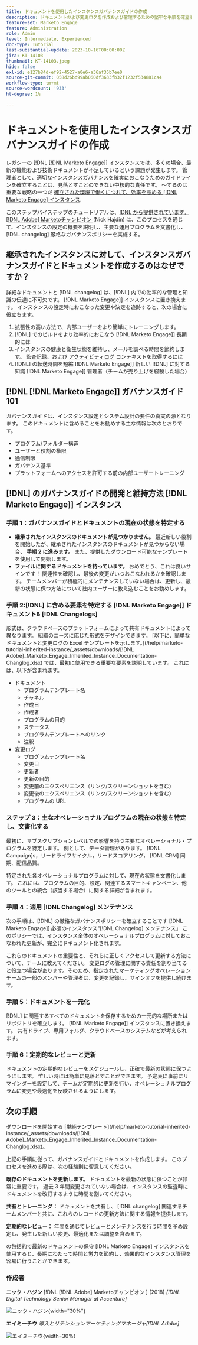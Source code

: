 ```yaml
---
title: ドキュメントを使用したインスタンスガバナンスガイドの作成
description: ドキュメントおよび変更ログを作成および管理するための堅牢な手順を確立する方法を説明します。 [!DNL Marketo Engage] インスタンス。 これにより、チームの知識共有にかかる時間を節約できるだけでなく、インスタンスの正常性と効率性を高めることができます。
feature-set: Marketo Engage
feature: Administration
role: Admin
level: Intermediate, Experienced
doc-type: Tutorial
last-substantial-update: 2023-10-16T00:00:00Z
jira: KT-14103
thumbnail: KT-14103.jpeg
hide: false
exl-id: e127b84d-ef92-4527-a0e6-a36af35b7ee0
source-git-commit: 058d26bd99ab060df3633fb32f1232f534881ca4
workflow-type: tm+mt
source-wordcount: '933'
ht-degree: 1%

---
```


# ドキュメントを使用したインスタンスガバナンスガイドの作成

レガシーの [!DNL [!DNL Marketo Engage]] インスタンスでは、多くの場合、最新の機能および技術ドキュメントが不足しているという課題が発生します。 管理者として、適切なインスタンスガバナンスを確実におこなうためのガイドラインを確立することは、見落とすことのできない中核的な責任です。 ～するのは重要な戦略の一つだ [確立された環境で働くにつれて、効率を高める [!DNL Marketo Engage] インスタンス](https://nation.marketo.com/t5/champion-program-blogs/3-tips-to-increase-your-efficiency-in-an-inherited-instance/ba-p/247582).

このステップバイステップのチュートリアルは、[!DNL から提供されています。 [!DNL Adobe] Marketoチャンピオン ](2018)(Nick Hajdin) は、このプロセスを通じて、インスタンスの設定の概要を説明し、主要な運用プログラムを文書化し、 [!DNL changelog] 厳格なガバナンスポリシーを実施する。

## 継承されたインスタンスに対して、インスタンスガバナンスガイドとドキュメントを作成するのはなぜですか？

詳細なドキュメントと [!DNL changelog] は、[!DNL] 内での効率的な管理と知識の伝達に不可欠です。 [!DNL Marketo Engage]] インスタンスに置き換えます。 インスタンスの設定時におこなった変更や決定を追跡すると、次の場合に役立ちます。

1. 拡張性の高い方法で、内部ユーザーをより簡単にトレーニングします。
2. [!DNL] でのビルドをより効率的におこなう [!DNL Marketo Engage]] 長期的には
3. インスタンスの健康と衛生状態を維持し、メールを調べる時間を節約します。 [監査記録](https://experienceleague.adobe.com/docs/marketo/using/product-docs/administration/audit-trail/audit-trail-overview.html)、および [アクティビティログ](https://experienceleague.adobe.com/docs/marketo/using/product-docs/core-marketo-concepts/smart-lists-and-static-lists/managing-people-in-smart-lists/locate-the-activity-log-for-a-person.html) コンテキストを取得するには
4. [!DNL] の転送時間を短縮 [!DNL Marketo Engage]] 新しい [!DNL] に対する知識 [!DNL Marketo Engage]] 管理者（チームが売り上げを経験した場合）

## [!DNL [!DNL Marketo Engage]] ガバナンスガイド 101

ガバナンスガイドは、インスタンス設定とシステム設計の要件の真実の源となります。 このドキュメントに含めることをお勧めする主な情報は次のとおりです。

* プログラム/フォルダー構造
* ユーザーと役割の権限
* 通信制限
* ガバナンス基準
* プラットフォームへのアクセスを許可する前の内部ユーザートレーニング

## [!DNL] のガバナンスガイドの開発と維持方法 [!DNL Marketo Engage]] インスタンス

### 手順 1：ガバナンスガイドとドキュメントの現在の状態を特定する

* **継承されたインスタンスのドキュメントが見つかりません。** 最近新しい役割を開始したが、継承されたインスタンスのドキュメントが見つからない場合、 **手順 2 に進みます。** また、提供したダウンロード可能なテンプレートを使用して開始します。
* **ファイルに関するドキュメントを持っています。** おめでとう、これは良いサインです！ 関連性を確認し、最後の変更がいつおこなわれるかを確認します。 チームメンバーが積極的にメンテナンスしていない場合は、更新し、最新の状態に保つ方法について社内ユーザーに教え込むことをお勧めします。

### 手順 2:[!DNL] に含める要素を特定する [!DNL Marketo Engage]] ドキュメント&amp; [!DNL Changelogs]

形式は、クラウドベースのプラットフォームによって共有ドキュメントによって異なります。 組織のニーズに応じた形式をデザインできます。 [以下に、簡単なドキュメントと変更ログの Excel テンプレートを示します。](/help/marketo-tutorial-inherited-instance/_assets/downloads/[!DNL Adobe]_Marketo_Engage_Inherited_Instance_Documentation-Changlog.xlsx) では、最初に使用できる重要な要素を説明しています。 これには、以下が含まれます。

* ドキュメント
   * プログラムテンプレート名
   * チャネル
   * 作成日
   * 作成者
   * プログラムの目的
   * ステータス
   * プログラムテンプレートへのリンク
   * 注釈
* 変更ログ
   * プログラムテンプレート名
   * 変更日
   * 更新者
   * 更新の目的
   * 変更前のエクスペリエンス（リンク/スクリーンショットを含む）
   * 変更後のエクスペリエンス（リンク/スクリーンショットを含む）
   * プログラムの URL

### ステップ 3：主なオペレーショナルプログラムの現在の状態を特定し、文書化する

最初に、サブスクリプションレベルでの影響を持つ主要なオペレーショナル・プログラムを特定します。 例として、データ管理があります。 [!DNL Campaign]s，リードライフサイクル，リードスコアリング， [!DNL CRM] 同期、配信品質。

特定された各オペレーショナルプログラムに対して、現在の状態を文書化します。 これには、プログラムの目的、設定、関連するスマートキャンペーン、他のツールとの統合（該当する場合）に関する詳細が含まれます。

### 手順 4：適用 [!DNL Changelog] メンテナンス

次の手順は、[!DNL] の厳格なガバナンスポリシーを確立することです [!DNL Marketo Engage]] 必須のインスタンス&quot;[!DNL Changelog] メンテナンス」 このポリシーでは、インスタンス全体のオペレーショナルプログラムに対しておこなわれた更新が、完全にドキュメント化されます。

これらのドキュメントの重要性と、それらに正しくアクセスして更新する方法について、チームに教えてください。 変更ログの管理に関する責任を割り当てると役立つ場合があります。そのため、指定されたマーケティングオペレーションチームの一部のメンバーや管理者は、変更を記録し、サインオフを提供し続けます。

### 手順 5：ドキュメントを一元化

[!DNL] に関連するすべてのドキュメントを保存するための一元的な場所またはリポジトリを確立します。 [!DNL Marketo Engage]] インスタンスに置き換えます。 共有ドライブ、専用フォルダ、クラウドベースのシステムなどが考えられます。

### 手順 6：定期的なレビューと更新

ドキュメントの定期的なレビューをスケジュールし、正確で最新の状態に保つようにします。 忙しい時には簡単に見落とすことができます。 予定表に事前にリマインダーを設定して、チームが定期的に更新を行い、オペレーショナルプログラムに変更や最適化を反映させるようにします。

## 次の手順

ダウンロードを開始する [単純テンプレート](/help/marketo-tutorial-inherited-instance/_assets/downloads/[!DNL Adobe]_Marketo_Engage_Inherited_Instance_Documentation-Changlog.xlsx)。

上記の手順に従って、ガバナンスガイドとドキュメントを作成します。 このプロセスを進める際は、次の経験則に留意してください。

**既存のドキュメントを更新します。**
ドキュメントを最新の状態に保つことが非常に重要です。 過去 3 年間変更されていない場合は、インスタンスの監査時にドキュメントを改訂するように時間を割いてください。

**共有とトレーニング：**
ドキュメントを共有し、 [!DNL changelog] 関連するチームメンバーと共に、これらのレコードの更新方法に関する情報を提供します。

**定期的なレビュー：** 年間を通じてレビューとメンテナンスを行う時間を予め設定し、発生した新しい変更、最適化または調整を含めます。

の包括的で最新のドキュメントの保守 [!DNL Marketo Engage] インスタンスを使用すると、長期にわたって時間と労力を節約し、効果的なインスタンス管理を容易に行うことができます。

### 作成者

**ニック・ハジン**
[!DNL [!DNL Adobe] Marketoチャンピオン ] (2018)
*[!DNL Digital Technology Senior Manager at Accenture]*

![ニック・ハジン](/help/marketo-tutorial-inherited-instance/_assets/authors/Customer_Author_Nicholas_Hajdin.png){width="30%"}

**エイミーチウ**
*導入とリテンションマーケティングマネージャ[!DNL Adobe]*

![エイミーチウ](/help/marketo-tutorial-inherited-instance/_assets/authors/Adobe_Author_Amy_Chiu.png){width=30%}
